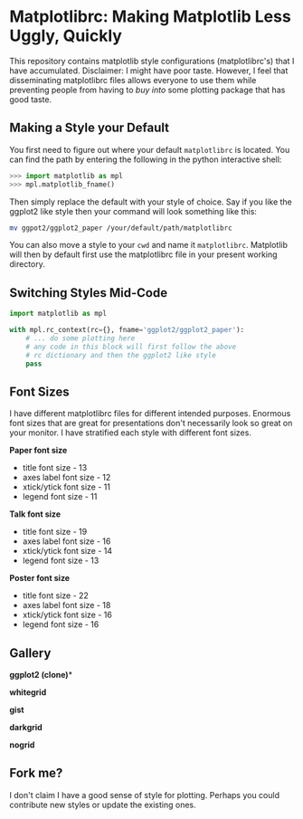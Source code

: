 # Matplotlibrc: Making Matplotlib Less Uggly, Quickly

This repository contains matplotlib style configurations (matplotlibrc's) that I have accumulated. Disclaimer: I might have poor taste. However, I feel that disseminating matplotlibrc files allows everyone to use them while preventing people from having to *buy into* some plotting package that has good taste.

## Making a Style your Default

You first need to figure out where your default `matplotlibrc` is located.
You can find the path by entering the following in the python interactive shell:

```python
>>> import matplotlib as mpl
>>> mpl.matplotlib_fname()
```

Then simply replace the default with your style of choice. Say if you 
like the ggplot2 like style then your command will look something like this:

```bash
mv ggpot2/ggplot2_paper /your/default/path/matplotlibrc
```

You can also move a style to your `cwd` and name it `matplotlibrc`. Matplotlib
will then by default first use the matplotlibrc file in your present working
directory.

## Switching Styles Mid-Code

```python
import matplotlib as mpl

with mpl.rc_context(rc={}, fname='ggplot2/ggplot2_paper'):
    # ... do some plotting here
    # any code in this block will first follow the above
    # rc dictionary and then the ggplot2 like style
    pass
```

## Font Sizes

I have different matplotlibrc files for different intended purposes.
Enormous font sizes that are great for presentations don't necessarily
look so great on your monitor. I have stratified each style with different
font sizes.

**Paper font size**
* title font size - 13 
* axes label font size - 12
* xtick/ytick font size - 11
* legend font size - 11

**Talk font size**
* title font size - 19
* axes label font size - 16
* xtick/ytick font size - 14
* legend font size - 13

**Poster font size**
* title font size - 22
* axes label font size - 18
* xtick/ytick font size - 16
* legend font size - 16

## Gallery

**ggplot2 (clone)***

**whitegrid**

**gist**

**darkgrid**

**nogrid**

## Fork me?

I don't claim I have a good sense of style for plotting. Perhaps you could
contribute new styles or update the existing ones.
